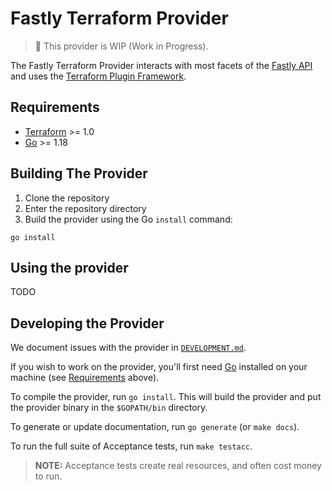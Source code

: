 # Fastly Terraform Provider

> 🚨 This provider is WIP (Work in Progress).

The Fastly Terraform Provider interacts with most facets of the [Fastly API](https://developer.fastly.com/reference/api) and uses the [Terraform Plugin Framework](https://github.com/hashicorp/terraform-plugin-framework).

## Requirements

- [Terraform](https://www.terraform.io/downloads.html) >= 1.0
- [Go](https://golang.org/doc/install) >= 1.18

## Building The Provider

1. Clone the repository
1. Enter the repository directory
1. Build the provider using the Go `install` command:

```shell
go install
```

## Using the provider

TODO

## Developing the Provider

We document issues with the provider in [`DEVELOPMENT.md`](./DEVELOPMENT.md).

If you wish to work on the provider, you'll first need [Go](http://www.golang.org) installed on your machine (see [Requirements](#requirements) above).

To compile the provider, run `go install`. This will build the provider and put the provider binary in the `$GOPATH/bin` directory.

To generate or update documentation, run `go generate` (or `make docs`).

To run the full suite of Acceptance tests, run `make testacc`.

> **NOTE:** Acceptance tests create real resources, and often cost money to run.

